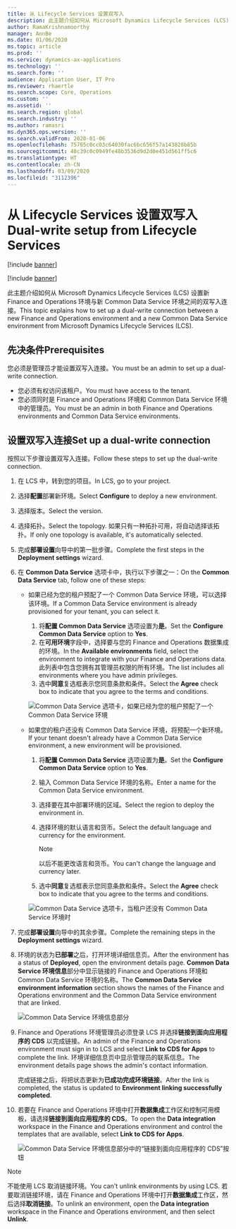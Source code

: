 ```yaml
---
title: 从 Lifecycle Services 设置双写入
description: 此主题介绍如何从 Microsoft Dynamics Lifecycle Services (LCS) 设置新 Finance and Operations 环境与新 Common Data Service 环境之间的双写入连接。
author: RamaKrishnamoorthy
manager: AnnBe
ms.date: 01/06/2020
ms.topic: article
ms.prod: ''
ms.service: dynamics-ax-applications
ms.technology: ''
ms.search.form: ''
audience: Application User, IT Pro
ms.reviewer: rhaertle
ms.search.scope: Core, Operations
ms.custom: ''
ms.assetid: ''
ms.search.region: global
ms.search.industry: ''
ms.author: ramasri
ms.dyn365.ops.version: ''
ms.search.validFrom: 2020-01-06
ms.openlocfilehash: 75765c0cc03c64030fac6bc656f57a143828b85b
ms.sourcegitcommit: 48c39c0c0949fe48b3536d9d2d0e451d561ff5c6
ms.translationtype: HT
ms.contentlocale: zh-CN
ms.lasthandoff: 03/09/2020
ms.locfileid: "3112396"
---
```

# <a name="dual-write-setup-from-lifecycle-services"></a><span data-ttu-id="7fd70-103">从 Lifecycle Services 设置双写入</span><span class="sxs-lookup"><span data-stu-id="7fd70-103">Dual-write setup from Lifecycle Services</span></span>

[!include [banner](../../includes/banner.md)]

[!include [banner](../../includes/preview-banner.md)]

<span data-ttu-id="7fd70-104">此主题介绍如何从 Microsoft Dynamics Lifecycle Services (LCS) 设置新 Finance and Operations 环境与新 Common Data Service 环境之间的双写入连接。</span><span class="sxs-lookup"><span data-stu-id="7fd70-104">This topic explains how to set up a dual-write connection between a new Finance and Operations environment and a new Common Data Service environment from Microsoft Dynamics Lifecycle Services (LCS).</span></span>

## <a name="prerequisites"></a><span data-ttu-id="7fd70-105">先决条件</span><span class="sxs-lookup"><span data-stu-id="7fd70-105">Prerequisites</span></span>

<span data-ttu-id="7fd70-106">您必须是管理员才能设置双写入连接。</span><span class="sxs-lookup"><span data-stu-id="7fd70-106">You must be an admin to set up a dual-write connection.</span></span>

+ <span data-ttu-id="7fd70-107">您必须有权访问该租户。</span><span class="sxs-lookup"><span data-stu-id="7fd70-107">You must have access to the tenant.</span></span>
+ <span data-ttu-id="7fd70-108">您必须同时是 Finance and Operations 环境和 Common Data Service 环境中的管理员。</span><span class="sxs-lookup"><span data-stu-id="7fd70-108">You must be an admin in both Finance and Operations environments and Common Data Service environments.</span></span>

## <a name="set-up-a-dual-write-connection"></a><span data-ttu-id="7fd70-109">设置双写入连接</span><span class="sxs-lookup"><span data-stu-id="7fd70-109">Set up a dual-write connection</span></span>

<span data-ttu-id="7fd70-110">按照以下步骤设置双写入连接。</span><span class="sxs-lookup"><span data-stu-id="7fd70-110">Follow these steps to set up the dual-write connection.</span></span>

1. <span data-ttu-id="7fd70-111">在 LCS 中，转到您的项目。</span><span class="sxs-lookup"><span data-stu-id="7fd70-111">In LCS, go to your project.</span></span>
2. <span data-ttu-id="7fd70-112">选择**配置**部署新环境。</span><span class="sxs-lookup"><span data-stu-id="7fd70-112">Select **Configure** to deploy a new environment.</span></span>
3. <span data-ttu-id="7fd70-113">选择版本。</span><span class="sxs-lookup"><span data-stu-id="7fd70-113">Select the version.</span></span> 
4. <span data-ttu-id="7fd70-114">选择拓扑。</span><span class="sxs-lookup"><span data-stu-id="7fd70-114">Select the topology.</span></span> <span data-ttu-id="7fd70-115">如果只有一种拓扑可用，将自动选择该拓扑。</span><span class="sxs-lookup"><span data-stu-id="7fd70-115">If only one topology is available, it's automatically selected.</span></span>
5. <span data-ttu-id="7fd70-116">完成**部署设置**向导中的第一批步骤。</span><span class="sxs-lookup"><span data-stu-id="7fd70-116">Complete the first steps in the **Deployment settings** wizard.</span></span>
6. <span data-ttu-id="7fd70-117">在 **Common Data Service** 选项卡中，执行以下步骤之一：</span><span class="sxs-lookup"><span data-stu-id="7fd70-117">On the **Common Data Service** tab, follow one of these steps:</span></span>

    - <span data-ttu-id="7fd70-118">如果已经为您的租户预配了一个 Common Data Service 环境，可以选择该环境。</span><span class="sxs-lookup"><span data-stu-id="7fd70-118">If a Common Data Service environment is already provisioned for your tenant, you can select it.</span></span>

        1. <span data-ttu-id="7fd70-119">将**配置 Common Data Service** 选项设置为**是**。</span><span class="sxs-lookup"><span data-stu-id="7fd70-119">Set the **Configure Common Data Service** option to **Yes**.</span></span>
        2. <span data-ttu-id="7fd70-120">在**可用环境**字段中，选择要与您的 Finance and Operations 数据集成的环境。</span><span class="sxs-lookup"><span data-stu-id="7fd70-120">In the **Available environments** field, select the environment to integrate with your Finance and Operations data.</span></span> <span data-ttu-id="7fd70-121">此列表中包含您拥有其管理员权限的所有环境。</span><span class="sxs-lookup"><span data-stu-id="7fd70-121">The list includes all environments where you have admin privileges.</span></span>
        3. <span data-ttu-id="7fd70-122">选中**同意**复选框表示您同意条款和条件。</span><span class="sxs-lookup"><span data-stu-id="7fd70-122">Select the **Agree** check box to indicate that you agree to the terms and conditions.</span></span>

        ![Common Data Service 选项卡，如果已经为您的租户预配了一个 Common Data Service 环境](../dual-write/media/lcs_setup_1.png)

    - <span data-ttu-id="7fd70-124">如果您的租户还没有 Common Data Service 环境，将预配一个新环境。</span><span class="sxs-lookup"><span data-stu-id="7fd70-124">If your tenant doesn't already have a Common Data Service environment, a new environment will be provisioned.</span></span>

        1. <span data-ttu-id="7fd70-125">将**配置 Common Data Service** 选项设置为**是**。</span><span class="sxs-lookup"><span data-stu-id="7fd70-125">Set the **Configure Common Data Service** option to **Yes**.</span></span>
        2. <span data-ttu-id="7fd70-126">输入 Common Data Service 环境的名称。</span><span class="sxs-lookup"><span data-stu-id="7fd70-126">Enter a name for the Common Data Service environment.</span></span>
        3. <span data-ttu-id="7fd70-127">选择要在其中部署环境的区域。</span><span class="sxs-lookup"><span data-stu-id="7fd70-127">Select the region to deploy the environment in.</span></span>
        4. <span data-ttu-id="7fd70-128">选择环境的默认语言和货币。</span><span class="sxs-lookup"><span data-stu-id="7fd70-128">Select the default language and currency for the environment.</span></span>

            > [!NOTE]
            > <span data-ttu-id="7fd70-129">以后不能更改语言和货币。</span><span class="sxs-lookup"><span data-stu-id="7fd70-129">You can't change the language and currency later.</span></span>

        5. <span data-ttu-id="7fd70-130">选中**同意**复选框表示您同意条款和条件。</span><span class="sxs-lookup"><span data-stu-id="7fd70-130">Select the **Agree** check box to indicate that you agree to the terms and conditions.</span></span>

        ![Common Data Service 选项卡，当租户还没有 Common Data Service 环境时](../dual-write/media/lcs_setup_2.png)

7. <span data-ttu-id="7fd70-132">完成**部署设置**向导中的其余步骤。</span><span class="sxs-lookup"><span data-stu-id="7fd70-132">Complete the remaining steps in the **Deployment settings** wizard.</span></span>
8. <span data-ttu-id="7fd70-133">环境的状态为**已部署**之后，打开环境详细信息页。</span><span class="sxs-lookup"><span data-stu-id="7fd70-133">After the environment has a status of **Deployed**, open the environment details page.</span></span> <span data-ttu-id="7fd70-134">**Common Data Service 环境信息**部分中显示链接的 Finance and Operations 环境和 Common Data Service 环境的名称。</span><span class="sxs-lookup"><span data-stu-id="7fd70-134">The **Common Data Service environment information** section shows the names of the Finance and Operations environment and the Common Data Service environment that are linked.</span></span>

    ![Common Data Service 环境信息部分](../dual-write/media/lcs_setup_3.png)

9. <span data-ttu-id="7fd70-136">Finance and Operations 环境管理员必须登录 LCS 并选择**链接到面向应用程序的 CDS** 以完成链接。</span><span class="sxs-lookup"><span data-stu-id="7fd70-136">An admin of the Finance and Operations environment must sign in to LCS and select **Link to CDS for Apps** to complete the link.</span></span> <span data-ttu-id="7fd70-137">环境详细信息页中显示管理员的联系信息。</span><span class="sxs-lookup"><span data-stu-id="7fd70-137">The environment details page shows the admin's contact information.</span></span>

    <span data-ttu-id="7fd70-138">完成链接之后，将把状态更新为**已成功完成环境链接**。</span><span class="sxs-lookup"><span data-stu-id="7fd70-138">After the link is completed, the status is updated to **Environment linking successfully completed**.</span></span>

10. <span data-ttu-id="7fd70-139">若要在 Finance and Operations 环境中打开**数据集成**工作区和控制可用模板，请选择**链接到面向应用程序的 CDS**。</span><span class="sxs-lookup"><span data-stu-id="7fd70-139">To open the **Data integration** workspace in the Finance and Operations environment and control the templates that are available, select **Link to CDS for Apps**.</span></span>

    ![Common Data Service 环境信息部分中的“链接到面向应用程序的 CDS”按钮](../dual-write/media/lcs_setup_4.png)

> [!NOTE]
> <span data-ttu-id="7fd70-141">不能使用 LCS 取消链接环境。</span><span class="sxs-lookup"><span data-stu-id="7fd70-141">You can't unlink environments by using LCS.</span></span> <span data-ttu-id="7fd70-142">若要取消链接环境，请在 Finance and Operations 环境中打开**数据集成**工作区，然后选择**取消链接**。</span><span class="sxs-lookup"><span data-stu-id="7fd70-142">To unlink an environment, open the **Data integration** workspace in the Finance and Operations environment, and then select **Unlink**.</span></span>
